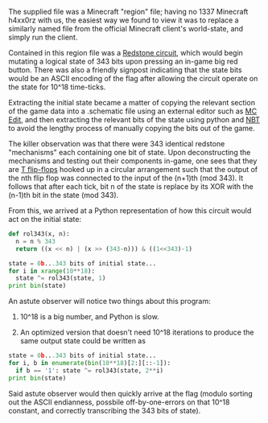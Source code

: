 The supplied file was a Minecraft "region" file; having no 1337 Minecraft h4xx0rz with us, the easiest way we found to view it was to replace a similarly named file from the official Minecraft client's world-state, and simply run the client.

Contained in this region file was a [Redstone circuit](http://minecraft.gamepedia.com/Redstone_circuit), which would begin mutating a logical state of 343 bits upon pressing an in-game big red button.  There was also a friendly signpost indicating that the state bits would be an ASCII encoding of the flag after allowing the circuit operate on the state for 10^18 time-ticks.

Extracting the initial state became a matter of copying the relevant section of the game data into a .schematic file using an external editor such as [MC Edit](http://www.mcedit.net), and then extracting the relevant bits of the state using python and [NBT](https://github.com/twoolie/NBT) to avoid the lengthy process of manually copying the bits out of the game.

The killer observation was that there were 343 identical redstone "mechanisms" each containing one bit of state. Upon deconstructing the mechanisms and testing out their components in-game, one sees that they are [T flip-flops](http://en.wikipedia.org/wiki/Flip-flop_%28electronics%29#T_flip-flop) hooked up in a circular arrangement such that the output of the nth flip flop was connected to the input of the (n+1)th (mod 343). It follows that after each tick, bit n of the state is replace by its XOR with the (n-1)th bit in the state (mod 343).

From this, we arrived at a Python representation of how this circuit would act on the initial state:
```python
def rol343(x, n):
  n = n % 343
  return ((x << n) | (x >> (343-n))) & ((1<<343)-1)

state = 0b...343 bits of initial state...
for i in xrange(10**18):
  state ^= rol343(state, 1)
print bin(state)
```

An astute observer will notice two things about this program:

1. 10^18 is a big number, and Python is slow.

2. An optimized version that doesn't need 10^18 iterations to produce the same output state could be written as
```python
state = 0b...343 bits of initial state...
for i, b in enumerate(bin(10**18)[2:][::-1]):
  if b == '1': state ^= rol343(state, 2**i)
print bin(state)
```

Said astute observer would then quickly arrive at the flag (modulo sorting out the ASCII endianness, possbile off-by-one-errors on that 10^18 constant, and correctly transcribing the 343 bits of state).
